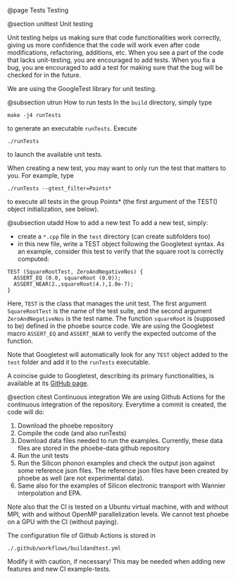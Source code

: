 @page Tests Testing

@section unittest Unit testing

Unit testing helps us  making sure that code functionalities work correctly, giving us more confidence that the code will work even after code modifications, refactoring, additions, etc.
When you see a part of the code that lacks unit-testing, you are encouraged to add tests. When you fix a bug, you are encouraged to add a test for making sure that the bug will be checked for in the future.

We are using the GoogleTest library for unit testing.


@subsection utrun How to run tests
In the `build` directory, simply type
~~~~~~~~~~~~~~~{.c}
make -j4 runTests
~~~~~~~~~~~~~~~
to generate an executable `runTests`.
Execute
~~~~~~~~~~~~~~{.c}
./runTests
~~~~~~~~~~~~~~
to launch the available unit tests.

When creating a new test, you may want to only run the test that matters to you.
For example, type
~~~~~~~~~~~~{.c}
./runTests --gtest_filter=Points*
~~~~~~~~~~~~
to execute all tests in the group Points* (the first argument of the TEST() object initialization, see below).

@subsection utadd How to add a new test
To add a new test, simply:
* create a `*.cpp` file in the `test` directory (can create subfolders too)
* in this new file, write a TEST object following the Googletest syntax.
As an example, consider this test to verify that the square root is correctly computed:
~~~~~~~~~~~~~~~~{.c}
TEST (SquareRootTest, ZeroAndNegativeNos) { 
  ASSERT_EQ (0.0, squareRoot (0.0));
  ASSERT_NEAR(2.,squareRoot(4.),1.0e-7);
}
~~~~~~~~~~~~~~~~
Here, `TEST` is the class that manages the unit test.
The first argument `SquareRootTest` is the name of the test suite, and the second argument `ZeroAndNegativeNos` is the test name. The function `squareRoot` is (supposed to be) defined in the phoebe source code. We are using the Googletest macro `ASSERT_EQ` and `ASSERT_NEAR` to verify the expected outcome of the function.

Note that Googletest will automatically look for any `TEST` object added to the `test` folder and add it to the `runTests` executable.

A coincise guide to Googletest, describing its primary functionalities, is available at its [GitHub page](https://github.com/google/googletest/blob/master/googletest/docs/primer.md).





@section citest Continuous integration
We are using Github Actions for the continuous integration of the repository.
Everytime a commit is created, the code will do:

<ol>
<li> Download the phoebe repository
<li> Compile the code (and also runTests)
<li> Download data files needed to run the examples.
     Currently, these data files are stored in the phoebe-data github repository
<li> Run the unit tests
<li> Run the Silicon phonon examples and check the output json against some reference json files. The reference json files have been created by phoebe as well (are not experimental data).
<li> Same also for the examples of Silicon electronic transport with Wannier interpolation and EPA.
</ol>

Note also that the CI is tested on a Ubuntu virtual machine, with and without MPI, with and without OpenMP parallelization levels.
We cannot test phoebe on a GPU with the CI (without paying).

The configuration file of Github Actions is stored in
~~~~~~~~{.c}
./.github/workflows/buildandtest.yml
~~~~~~~~
Modify it with caution, if necessary!
This may be needed when adding new features and new CI example-tests.
